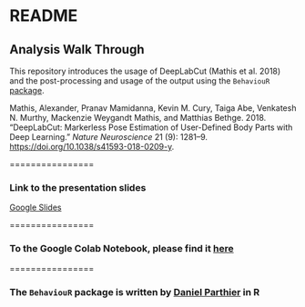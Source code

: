 README
================

## Analysis Walk Through

This repository introduces the usage of DeepLabCut (Mathis et al. 2018)
and the post-processing and usage of the output using the `BehaviouR`
[package](https://github.com/danielparthier/BehaviourAnalysis).

<div id="refs" class="references">

<div id="ref-mathis_deeplabcut_2018">

Mathis, Alexander, Pranav Mamidanna, Kevin M. Cury, Taiga Abe, Venkatesh
N. Murthy, Mackenzie Weygandt Mathis, and Matthias Bethge. 2018.
“DeepLabCut: Markerless Pose Estimation of User-Defined Body Parts
with Deep Learning.” *Nature Neuroscience* 21 (9): 1281–9.
<https://doi.org/10.1038/s41593-018-0209-y>.

</div>

</div>

================
### Link to the presentation slides
[Google Slides](https://docs.google.com/presentation/d/13C1nwbn8TXCL6q3_OCsfS4dNnhzVyY2tP0sRm6na96g/edit?usp=sharing)

================
### To the Google Colab Notebook, please find it [here](https://github.com/danielparthier/BehaviourWalkThrough/tree/master/notebooks)
================
### The `BehaviouR` package is written by [Daniel Parthier](https://github.com/danielparthier) in R

